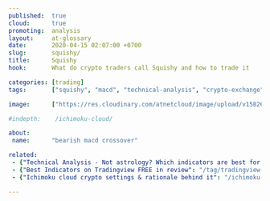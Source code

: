 ```yaml
---
published:  true
cloud:      true
promoting:  analysis
layout:     at-glossary
date:       2020-04-15 02:07:00 +0700
slug:       squishy/
title:      Squishy
hook:       What do crypto traders call Squishy and how to trade it

categories: [trading]
tags:       ["squishy", "macd", "technical-analysis", "crypto-exchange", "crypto-market"]

image:      ["https://res.cloudinary.com/atnetcloud/image/upload/v1582609354/atnet/blog_divs/price-bbands_hxbpi5.jpg"]

#indepth:    /ichimoku-cloud/

about:
 name:      "bearish macd crossover"

related:
 - {"Technical Analysis - Not astrology? Which indicators are best for crypto trading": "/technical-analysis/"}
 - {"Best Indicators on Tradingview FREE in review": "/tag/tradingview-script-review/"}
 - {"Ichimoku cloud crypto settings & rationale behind it": "/ichimoku-cloud/"}

---
```

